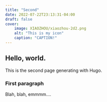 ```yaml
---
title: "Second"
date: 2022-07-22T23:13:31-04:00
draft: false
cover:
    image: XIAOZHOU/xiaozhou-2d2.png
    alt: "This is my icon"
    caption: "CAPTION!"
---
```


## Hello, world. 

This is the second page generating with Hugo. 


### First paragraph

Blah, blah, emmmm.... 

